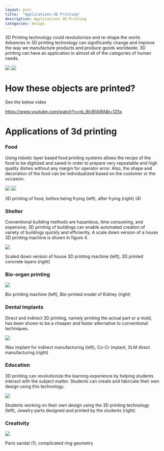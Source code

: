 ```yaml
---
layout: post
title:  "Applications-3D Printing"
description: Applications-3D Printing
categories: design
---
```





3D Printing technology could revolutionize and re-shape the world. Advances in 3D printing technology can significantly change and improve the way we manufacture products and produce goods worldwide. 3D printing can have an application in almost all of the categories of human needs.

![]({{site.baseurl}}/images/design/2/01.jpg)
![]({{site.baseurl}}/images/design/2/01.jpg)

# How these objects are printed?
See the below video

https://www.youtube.com/watch?v=nk_8IcBVkRA&t=125s


# Applications of 3d printing

### Food
 Using robotic layer based food printing systems allows the recipe of the food to be digitized and saved in order to prepare very repeatable and high quality dishes without any margin for operator error. Also, the shape and decoration of the food can be individualized based on the customer or the occasion.

![]({{site.baseurl}}/images/design/2/01.jpg)
![]({{site.baseurl}}/images/design/2/01.jpg)

3D printing of food, before being frying (left), after frying (right) (4)



### Shelter
Conventional building methods are hazardous, time consuming, and expensive; 3D printing of buildings can enable automated creation of variety of buildings quickly and efficiently.
A scale down version of a house 3D printing machine is shown in figure 4.


![]({{site.baseurl}}/images/design/2/01.jpg)

Scaled down version of house 3D printing machine (left), 3D printed concrete layers (right) 


### Bio-organ printing

![]({{site.baseurl}}/images/design/2/01.jpg)

Bio printing machine (left), Bio-printed model of Kidney (right)

### Dental Implants
Direct and indirect 3D printing, namely printing the actual part or a mold, has been shown to be a cheaper and faster alternative to conventional techniques.

![]({{site.baseurl}}/images/design/2/01.jpg)

Wax implant for indirect manufacturing (left), Co-Cr implant,
SLM direct manufacturing (right)

### Education
3D printing can revolutionize the learning experience by helping students interact with the subject matter. Students can create and fabricate their own design using this technology.

![]({{site.baseurl}}/images/design/2/01.jpg)

Students working on their own design using the 3D printing technology (left), Jewelry parts designed and printed by the students (right)

### Creativity

![]({{site.baseurl}}/images/design/2/01.jpg)

Paris sandal (1), complicated ring geometry 




